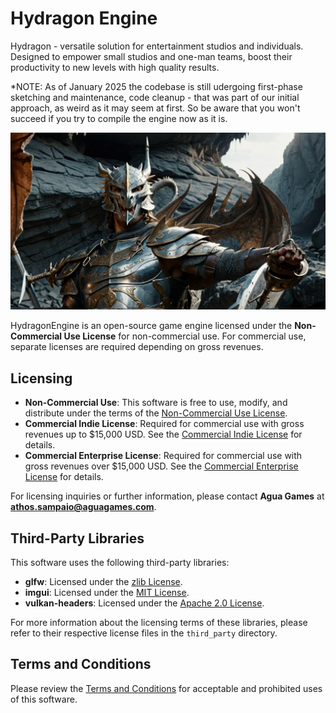 # Hydragon Engine

Hydragon - versatile solution for entertainment studios and individuals. Designed to empower small studios and one-man teams, boost their productivity to new levels with high quality results.

*NOTE:
As of January 2025 the codebase is still udergoing first-phase sketching and maintenance, code cleanup - that was part of our initial approach, as weird as it may seem at first.
So be aware that you won't succeed if you try to compile the engine now as it is.

![Hydragon promo image](./Engine/Docs/UserGuide/images/Hydragon_promo_01.png)

HydragonEngine is an open-source game engine licensed under the **Non-Commercial Use License** for non-commercial use. For commercial use, separate licenses are required depending on gross revenues.

## Licensing

- **Non-Commercial Use**: This software is free to use, modify, and distribute under the terms of the [Non-Commercial Use License](./NON_COMMERCIAL_LICENSE.md).
- **Commercial Indie License**: Required for commercial use with gross revenues up to $15,000 USD. See the [Commercial Indie License](./COMMERCIAL_INDIE_LICENSE.md) for details.
- **Commercial Enterprise License**: Required for commercial use with gross revenues over $15,000 USD. See the [Commercial Enterprise License](./COMMERCIAL_ENTERPRISE_LICENSE.md) for details.

For licensing inquiries or further information, please contact **Agua Games** at **athos.sampaio@aguagames.com**.

## Third-Party Libraries

This software uses the following third-party libraries:

- **glfw**: Licensed under the [zlib License](./Engine/Source/ThirdParty/Licenses/glfw_LICENSE.md).
- **imgui**: Licensed under the [MIT License](./Engine/Source/ThirdParty/Licenses/imgui_LICENSE.txt).
- **vulkan-headers**: Licensed under the [Apache 2.0 License](./Engine/Source/ThirdParty/Licenses/vulkan-headers_LICENSE.txt).

For more information about the licensing terms of these libraries, please refer to their respective license files in the `third_party` directory.

## Terms and Conditions

Please review the [Terms and Conditions](./Software-Terms-Conditions.md) for acceptable and prohibited uses of this software.